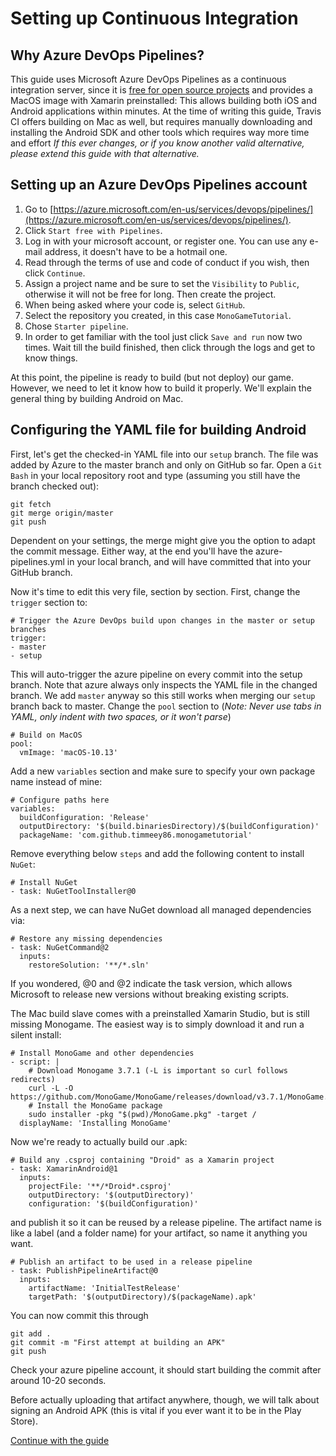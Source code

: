 ﻿# Setting up Continuous Integration
## Why Azure DevOps Pipelines?
This guide uses Microsoft Azure DevOps Pipelines as a continuous integration server, since it is [free for open source projects](https://azure.microsoft.com/de-de/blog/announcing-azure-pipelines-with-unlimited-ci-cd-minutes-for-open-source/) and provides a MacOS image with Xamarin preinstalled: This allows building both iOS and Android applications within minutes.
At the time of writing this guide, Travis CI offers building on Mac as well, but requires manually downloading and installing the Android SDK and other tools which requires way more time and effort
*If this ever changes, or if you know another valid alternative, please extend this guide with that alternative.*

## Setting up an Azure DevOps Pipelines account

 1. Go to [https://azure.microsoft.com/en-us/services/devops/pipelines/](https://azure.microsoft.com/en-us/services/devops/pipelines/).
 2. Click `Start free with Pipelines`.
 3. Log in with your microsoft account, or register one. You can use any e-mail address, it doesn't have to be a hotmail one.
 4. Read through the terms of use and code of conduct if you wish, then click `Continue`.
 5. Assign a project name and be sure to set the `Visibility` to `Public`, otherwise it will not be free for long. Then create the project.
 6. When being asked where your code is, select `GitHub`.
 7. Select the repository you created, in this case `MonoGameTutorial`.
 8. Chose `Starter pipeline`.
 9. In order to get familiar with the tool just click `Save and run` now two times. Wait till the build finished, then click through the logs and get to know things.
 
At this point, the pipeline is ready to build (but not deploy) our game. However, we need to let it know how to build it properly. 
We'll explain the general thing by building Android on Mac.

## Configuring the YAML file for building Android

First, let's get the checked-in YAML file into our `setup` branch. The file was added by Azure to the master branch and only on GitHub so far. Open a `Git Bash` in your local repository root and type (assuming you still have the branch checked out):

    git fetch
    git merge origin/master
    git push

Dependent on your settings, the merge might give you the option to adapt the commit message. Either way, at the end you'll have the azure-pipelines.yml in your local branch, and will have committed that into your GitHub branch.

Now it's time to edit this very file, section by section. First, change the `trigger` section to:

    # Trigger the Azure DevOps build upon changes in the master or setup branches
    trigger:
    - master
    - setup

This will auto-trigger the azure pipeline on every commit into the setup branch. Note that azure always only inspects the YAML file in the changed branch. We add `master` anyway so this still works when merging our `setup` branch back to master.
Change the `pool` section to (*Note: Never use tabs in YAML, only indent with two spaces, or it won't parse*)

    # Build on MacOS 
    pool:
      vmImage: 'macOS-10.13'

Add a new `variables` section and make sure to specify your own package name instead of mine:

    # Configure paths here
    variables:
      buildConfiguration: 'Release'
      outputDirectory: '$(build.binariesDirectory)/$(buildConfiguration)'
      packageName: 'com.github.timmeey86.monogametutorial'

Remove everything below `steps` and add the following content to install `NuGet`:

    # Install NuGet
    - task: NuGetToolInstaller@0

As a next step, we can have NuGet download all managed dependencies via:

    # Restore any missing dependencies
    - task: NuGetCommand@2
      inputs:
        restoreSolution: '**/*.sln'

If you wondered, @0 and @2 indicate the task version, which allows Microsoft to release new versions without breaking existing scripts.

The Mac build slave comes with a preinstalled Xamarin Studio, but is still missing Monogame. The easiest way is to simply download it and run a silent install:

    # Install MonoGame and other dependencies
    - script: |
        # Download Monogame 3.7.1 (-L is important so curl follows redirects)
        curl -L -O https://github.com/MonoGame/MonoGame/releases/download/v3.7.1/MonoGame.pkg
        # Install the MonoGame package
        sudo installer -pkg "$(pwd)/MonoGame.pkg" -target /
      displayName: 'Installing MonoGame'

Now we're ready to actually build our .apk:

    # Build any .csproj containing "Droid" as a Xamarin project
    - task: XamarinAndroid@1
      inputs:
        projectFile: '**/*Droid*.csproj'
        outputDirectory: '$(outputDirectory)'
        configuration: '$(buildConfiguration)'

and publish it so it can be reused by a release pipeline. The artifact name is like a label (and a folder name) for your artifact, so name it anything you want.
    
    # Publish an artifact to be used in a release pipeline   
    - task: PublishPipelineArtifact@0
      inputs:
        artifactName: 'InitialTestRelease' 
        targetPath: '$(outputDirectory)/$(packageName).apk'

You can now commit this through

    git add .
    git commit -m "First attempt at building an APK"
    git push

Check your azure pipeline account, it should start building the commit after around 10-20 seconds.

Before actually uploading that artifact anywhere, though, we will talk about signing an Android APK (this is vital if you ever want it to be in the Play Store).

[Continue with the guide](4_signing_an_apk)
